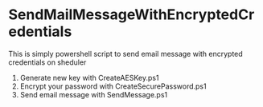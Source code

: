 # SendMailMessageWithEncryptedCredentials
This is simply powershell script to send email message with encrypted credentials on sheduler

1) Generate new key with CreateAESKey.ps1
2) Encrypt your password with CreateSecurePassword.ps1
3) Send email message with SendMessage.ps1
